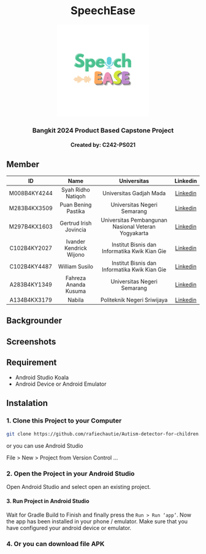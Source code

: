 <div align="center">
  <h1>SpeechEase</h1>
  <img src="SpeechEase Logo.PNG" width="240" height="240" alt="SpeechEase" />
  <h3>Bangkit 2024 Product Based Capstone Project</h3>
  <h4>Created by: C242-PS021</h4>
</div>



## Member

|ID|Name|Universitas|Linkedin|
|:-:|:-:|:-:|:-:|
|M008B4KY4244|Syah Ridho Natiqoh|Universitas Gadjah Mada|[Linkedin](linkedin.com/in)|
|M283B4KX3509|Puan Bening Pastika|Universitas Negeri Semarang|[Linkedin](linkedin.com/in/puanbeningpastika/)|
|M297B4KX1603|Gertrud Irish Jovincia|Universitas Pembangunan Nasional Veteran Yogyakarta|[Linkedin](linkedin.com/in)|
|C102B4KY2027|Ivander Kendrick Wijono|Institut Bisnis dan Informatika Kwik Kian Gie|[Linkedin](linkedin.com/in)|
|C102B4KY4487|William Susilo|Institut Bisnis dan Informatika Kwik Kian Gie|[Linkedin](linkedin.com/in)|
|A283B4KY1349|Fahreza Ananda Kusuma|Universitas Negeri Semarang|[Linkedin](linkedin.com/in/fahreza-ananda-kusuma/)|
|A134B4KX3179|Nabila|Politeknik Negeri Sriwijaya|[Linkedin](linkedin.com/in/nabila-229121289/)|



## Backgrounder



## Screenshots



## Requirement
* Android Studio Koala
* Android Device or Android Emulator



## Instalation

### 1. Clone this Project to your Computer
```bash
git clone https://github.com/rafiechautie/Autism-detector-for-children.git
```

or you can use Android Studio 

File > New > Project from Version Control ...

### 2. Open the Project in your Android Studio
Open Android Studio and select open an existing project.

#### 3. Run Project in Android Studio
Wait for Gradle Build to Finish and finally press the `Run > Run ‘app’`. Now the app has been installed in your phone / emulator. Make sure that you have configured your android device or emulator.

### 4. Or you can download file APK

